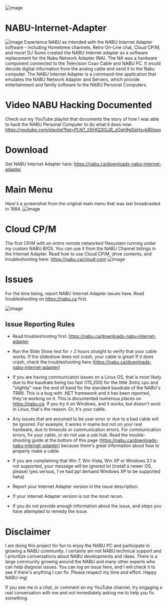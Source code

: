 ![image](https://user-images.githubusercontent.com/49293683/213636558-9786dfa9-fcbc-413c-a9aa-1220a08809ff.png)

# NABU-Internet-Adapter
![image](https://user-images.githubusercontent.com/49293683/213636747-dadcf00d-cb3a-434d-a21b-0e187de901a8.png)
Experience NABU as intended with the NABU Internet Adapter software - including Homebrew channels, Retro On-Line chat, Cloud CP/M, and more! DJ Sures created the NABU Internet adapter as a software replacement for the Nabu Network Adapter (NA). The NA was a hardware component connected to the Television Coax Cable and NABU PC. It would decode digital information from the analog cable and send it to the Nabu computer. The NABU Internet Adapter is a command-line application that emulates the NABU Network Adapter and Servers, which provide entertainment and family software to the NABU Personal Computers.

# Video NABU Hacking Documented
Check out my YouTube playlist that documents the story of how I was able to hack the NABU Personal Computer to do what it does now: https://youtube.com/playlist?list=PLNT_tjSHIQ3lGJR_zOqh9gGeHzykR0spq

# Download
Get NABU Internet Adapter here: https://nabu.ca/downloads-nabu-internet-adapter

# Main Menu
Here's a screenshot from the original main menu that was last broadcasted in 1984. 
![image](https://user-images.githubusercontent.com/49293683/213636625-26e79a01-d68e-4ed2-bd36-1f65d651b25f.png)

# Cloud CP/M
The first CP/M with an entire remote networked filesystem running under my custom NABU BIOS. You can use it from the NABU Channel listings in the Internet Adapter. Read how to use Cloud CP/M, drive contents, and troubleshooting here: https://nabu.ca/cloud-cpm
![image](https://user-images.githubusercontent.com/49293683/213637244-34e2feb9-93f9-4134-8cd7-8f9f664f12ae.png)

# Issues
For the time being, report NABU Internet Adapter issues here. Read troubleshooting on https://nabu.ca first.

![image](https://user-images.githubusercontent.com/49293683/219523398-491461a3-eba2-40f3-a260-513bad063e01.png)


## Issue Reporting Rules

- Read troubleshooting first: https://nabu.ca/downloads-nabu-internet-adapter

- Run the Slide Show test for > 2 hours straight to verify that your cable works. If the slideshow does not crash, your cable is great! If it does crash, check the troubleshooting here (https://nabu.ca/downloads-nabu-internet-adapter)

- If you are having communicaton issues on a Linux OS, that is most likely due to the baudrate being too fast (115,200) for the little 3mhz cpu and "slightly" near the end of band for the standard baudrate of the NABU's TR88. This is a bug with .NET framework and it has been reported, they're working on it. This is documented numerous places on https://nabu.ca. If you try it on Windows, and it works, but doesn't work in Linux, that's the reason. Or, it's your cable.

- Any issues that are assumed to be user error or due to a bad cable will be ignored. For example, it works in mame but not on your real hardware, due to timeouts or communication errors. For communication errors, fix your cable, or do not use a usb hub. Read the trouble-shooting guide at the bottom of this page (https://nabu.ca/downloads-nabu-internet-adapter) because there's great information about how to properly make a cable.

- If you are complaining that Win 7, Win Vista, Win XP or Windows 3.1 is not supported, your message will be ignored lol (install a newer OS, please) (yes serious, I've had ppl demand Windows XP to be supported haha)

- Report your Internet Adapter version in the issue description.

- If your Internet Adapter version is not the most recen.

- If you do not provide enough information about the issue, and steps you have attempted to remedy the issue.


# Disclaimer
I am doing this project for fun to enjoy the NABU PC and participate in growing a NABU community. I certainly am not NABU technical support and I prioritize conversations about NABU developments and ideas. There is a large community growing around the NABU and many other experts who can help diagnost issues. You can log an issue here, and I will check it to see if there's anything I can fix. Please respect my time and effort. Happy NABU-ing!

If you see me in a chat, or comment on my YouTube channel, try engaging a real conversation with me and not immediately asking me to help you fix something.

